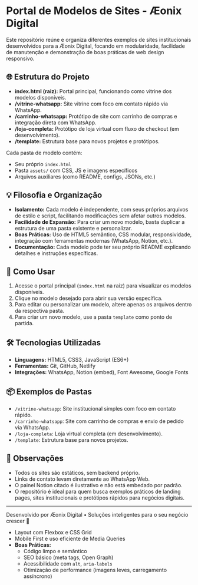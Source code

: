 # Portal de Modelos de Sites - Æonix Digital

Este repositório reúne e organiza diferentes exemplos de sites institucionais desenvolvidos para a Æonix Digital, focando em modularidade, facilidade de manutenção e demonstração de boas práticas de web design responsivo.

## 🌐 Estrutura do Projeto

- **index.html (raiz):** Portal principal, funcionando como vitrine dos modelos disponíveis.
- **/vitrine-whatsapp:** Site vitrine com foco em contato rápido via WhatsApp.
- **/carrinho-whatsapp:** Protótipo de site com carrinho de compras e integração direta com WhatsApp.
- **/loja-completa:** Protótipo de loja virtual com fluxo de checkout (em desenvolvimento).
- **/template:** Estrutura base para novos projetos e protótipos.

Cada pasta de modelo contém:
- Seu próprio `index.html`
- Pasta `assets/` com CSS, JS e imagens específicos
- Arquivos auxiliares (como README, configs, JSONs, etc.)

## 💡 Filosofia e Organização

- **Isolamento:** Cada modelo é independente, com seus próprios arquivos de estilo e script, facilitando modificações sem afetar outros modelos.
- **Facilidade de Expansão:** Para criar um novo modelo, basta duplicar a estrutura de uma pasta existente e personalizar.
- **Boas Práticas:** Uso de HTML5 semântico, CSS modular, responsividade, integração com ferramentas modernas (WhatsApp, Notion, etc.).
- **Documentação:** Cada modelo pode ter seu próprio README explicando detalhes e instruções específicas.

## 🚀 Como Usar

1. Acesse o portal principal (`index.html` na raiz) para visualizar os modelos disponíveis.
2. Clique no modelo desejado para abrir sua versão específica.
3. Para editar ou personalizar um modelo, altere apenas os arquivos dentro da respectiva pasta.
4. Para criar um novo modelo, use a pasta `template` como ponto de partida.

## 🛠️ Tecnologias Utilizadas

- **Linguagens:** HTML5, CSS3, JavaScript (ES6+)
- **Ferramentas:** Git, GitHub, Netlify
- **Integrações:** WhatsApp, Notion (embed), Font Awesome, Google Fonts

## 📦 Exemplos de Pastas

- `/vitrine-whatsapp`: Site institucional simples com foco em contato rápido.
- `/carrinho-whatsapp`: Site com carrinho de compras e envio de pedido via WhatsApp.
- `/loja-completa`: Loja virtual completa (em desenvolvimento).
- `/template`: Estrutura base para novos projetos.

## 📄 Observações

- Todos os sites são estáticos, sem backend próprio.
- Links de contato levam diretamente ao WhatsApp Web.
- O painel Notion citado é ilustrativo e não está embedado por padrão.
- O repositório é ideal para quem busca exemplos práticos de landing pages, sites institucionais e protótipos rápidos para negócios digitais.

---

Desenvolvido por Æonix Digital • Soluções inteligentes para o seu negócio crescer 🚀

  - Layout com Flexbox e CSS Grid
  - Mobile First e uso eficiente de Media Queries
- **Boas Práticas:**
  - Código limpo e semântico
  - SEO básico (meta tags, Open Graph)
  - Acessibilidade com `alt`, `aria-labels`
  - Otimização de performance (imagens leves, carregamento assíncrono)
